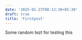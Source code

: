 ```yaml
---
date: '2025-01-23T08:13:30+05:30'
draft: true
title: 'Firstpost'
---
```

Some random tezt for testing this